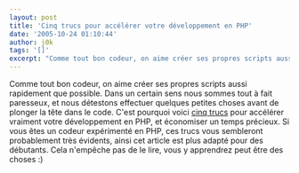 ```yaml
---
layout: post
title: 'Cinq trucs pour accélérer votre développement en PHP'
date: '2005-10-24 01:10:44'
author: j0k
tags: '[]'
excerpt: "Comme tout bon codeur, on aime créer ses propres scripts aussi rapidement que possible. Dans un certain sens nous sommes tout à fait paresseux, et nous détestons effectuer quelques petites choses avant de plonger la tête dans le code.     \nC'est pourquoi voici [cinq trucs](http://www.phpit.net/article/5-tips-to-speed-up-php-development/1/) pour accélérer      …"
---
```


Comme tout bon codeur, on aime créer ses propres scripts aussi rapidement que possible. Dans un certain sens nous sommes tout à fait paresseux, et nous détestons effectuer quelques petites choses avant de plonger la tête dans le code.
C'est pourquoi voici [cinq trucs](http://www.phpit.net/article/5-tips-to-speed-up-php-development/1/) pour accélérer vraiment votre développement en PHP, et économiser un temps précieux. Si vous êtes un codeur expérimenté en PHP, ces trucs vous sembleront probablement très évidents, ainsi cet article est plus adapté pour des débutants. Cela n'empêche pas de le lire, vous y apprendrez peut être des choses :)
